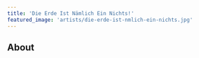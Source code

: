 ```yaml
---
title: 'Die Erde Ist Nämlich Ein Nichts!'
featured_image: 'artists/die-erde-ist-nmlich-ein-nichts.jpg'
---
```


## About



